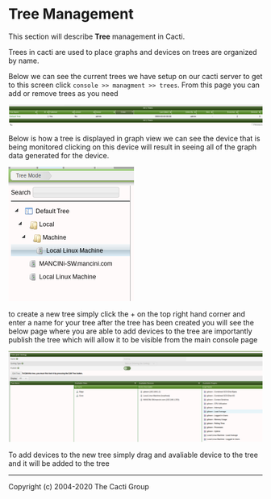 # Tree Management

This section will describe **Tree** management in Cacti.

Trees in cacti are used to place graphs and devices on trees are 
organized by name.

Below we can see the current trees we have setup on our cacti 
server to get to this screen click `console >> managment >> trees`. 
From this page you can add or remove trees as you need

![tree screen](images/cacti_trees_screen.png)

Below is how a tree is displayed in graph view we can see the device that
is being monitored clicking on this device will result in seeing all 
of the graph data generated for the device.

![default tree](images/cacti_default_tree.png)

to create a new tree simply click the + on the top right hand corner and 
enter a name for your tree after the tree has been created you will 
see the below page where you are able to add devices to the tree are 
importantly publish the tree which will allow it to be visible from the
main console page

![tree options](images/tree_options.png)

To add devices to the new tree simply drag and avaliable device to the 
tree and it will be added to the tree

---
Copyright (c) 2004-2020 The Cacti Group
